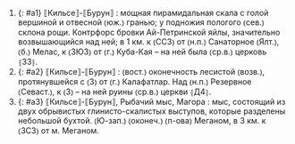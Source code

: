 ---
---

1. {: #a1} ⟦Кильсе⟧-⟦Бурун⟧
: мощная пирамидальная скала с голой вершиной и отвесной ⦅юж.⦆ гранью; у подножия пологого ⦅сев.⦆ склона рощи. Контрфорс бровки Ай-Петринской яйлы, значительно возвышающийся над ней; в 1 км. к ⦅ССЗ⦆ от ⦅н.п.⦆ Санаторное ⦅Ялт.⦆, ⦅б.⦆ Мелас, к ⦅ЗЮЗ⦆ от ⦅г.⦆ Куба-Кая – на ней была ⦅ср.в.⦆ церковь ⦃З3⦄.
2. {: #a2} ⟦Кильсе⟧-⟦Бурун⟧
: ⦅вост.⦆ оконечность лесистой ⦅возв.⦆, протянувшейся с ⦅З⦆ от ⦅г.⦆ Калафатлар. Над ⦅н.п.⦆ Резервное ⦅Севаст.⦆, к ⦅З⦆ – на ней руины ⦅ср.в.⦆ церкви ⦃Д4⦄.
3. {: #a3} ⟦Кильсе⟧-⟦Бурун⟧, Рыбачий мыс, Магора
: мыс, состоящий из двух обрывистых глинисто-скалистых выступов, которые разделены небольшой бухтой. ⦅Ю-зап.⦆ ⦅оконеч.⦆ ⦅п-ова⦆ Меганом, в 3 км. к ⦅ЗСЗ⦆ от м. Меганом.
